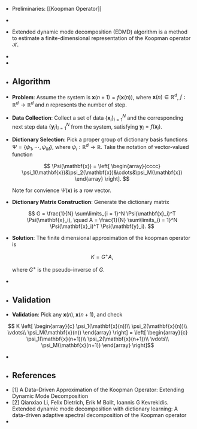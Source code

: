 - Preliminaries: [[Koopman Operator]]
-
- Extended dynamic mode decomposition (EDMD) algorithm is a method to estimate a finite-dimensional representation of the Koopman operator $\mathcal{K}$.
-
-
- ## Algorithm
- **Problem**: Assume the system is $\mathbf{x}(n+1) = f(\mathbf{x}(n))$, where $\mathbf{x}(n) \in \mathbb{R}^d$, $f: \mathbb{R}^d \rightarrow \mathbb{R}^d$ and $n$ represents the number of step.
- **Data Collection**: Collect a set of data $\{\mathbf{x}_i\}_{i = 1}^N$ and the corresponding next step data $\{\mathbf{y}_i\}_{i = 1}^N$ from the system, satisfying $\mathbf{y}_i = f(\mathbf{x}_i)$.
- **Dictionary Selection**: Pick a proper group of dictionary basis functions $\Psi = \{\psi_1,\cdots,\psi_M\}$, where $\psi_i: \mathbb{R}^d \rightarrow \mathbb{R}$. Take the notation of vector-valued function
  
  $$ \Psi(\mathbf{x}) = \left[
  \begin{array}{cccc}
    \psi_1(\mathbf{x})&\psi_2(\mathbf{x})&\cdots&\psi_M(\mathbf{x})
  \end{array}
  \right]. $$
  
  Note for convience $\Psi(\mathbf{x})$ is a row vector.
- **Dictionary Matrix Construction**: Generate the dictionary matrix
  
  $$
  G = \frac{1}{N} \sum\limits_{i = 1}^N \Psi(\mathbf{x}_i)^T \Psi(\mathbf{x}_i), \quad A = \frac{1}{N} \sum\limits_{i = 1}^N \Psi(\mathbf{x}_i)^T \Psi(\mathbf{y}_i).
  $$
- **Solution**: The finite dimensional approximation of the koopman operator is
  
  $$ K = G^+ A, $$
  
  where $G^+$ is the pseudo-inverse of $G$.
-
- ## Validation
- **Validation**: Pick any $\mathbf{x}(n), \mathbf{x}(n+1)$, and check

$$ K \left[
  \begin{array}{c}
    \psi_1(\mathbf{x}(n))\\
    \psi_2(\mathbf{x}(n))\\
    \vdots\\
    \psi_M(\mathbf{x}(n))
  \end{array}
\right] = \left[
  \begin{array}{c}
    \psi_1(\mathbf{x}(n+1))\\
    \psi_2(\mathbf{x}(n+1))\\
    \vdots\\
    \psi_M(\mathbf{x}(n+1))
  \end{array}
\right]$$

-
- ## References
- [1] A Data–Driven Approximation of the Koopman Operator: Extending Dynamic Mode Decomposition
- [2] Qianxiao Li, Felix Dietrich, Erik M Bollt, Ioannis G Kevrekidis. Extended dynamic mode decomposition with dictionary learning: A data-driven adaptive spectral decomposition of the Koopman operator
-
